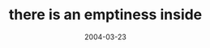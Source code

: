 ---
layout: base.njk
title : 'there is an emptiness inside' 
view_title : 'there is an emptiness inside' 
year : '2004' 
date : '2004-03-23' 
img_file : '/drawing/thereisanemptinessinside.png' 
html_file : 'thereisanemptinessinside' 
next_html : 'bloorgh.html' 
year_order : '51' 
permalink : "title/{{html_file}}.html"
---